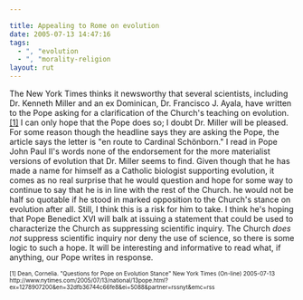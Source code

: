 ```yaml
---

title: Appealing to Rome on evolution
date: 2005-07-13 14:47:16
tags:
  - ", "evolution
  - ", "morality-religion
layout: rut
---
```


<p>The New York Times thinks it newsworthy that several scientists, including Dr. Kenneth Miller and an ex Dominican, Dr. Francisco J. Ayala, have written to the Pope asking for a clarification of the Church's teaching on evolution.<a href="http://www.nytimes.com/2005/07/13/national/13pope.html?ex=1278907200&en=32dfb36744c66fe8&ei=5088&partner=rssnyt&emc=rss ">[1]</a> I can only hope that the Pope does so; I doubt Dr. Miller will be pleased.  For some reason though the headline says they are asking the Pope, the article says the letter is "en route to Cardinal Schönborn."  I read in Pope John Paul II's words none of the endorsement for the more materialist versions of evolution that Dr. Miller seems to find.  Given though that he has made a name for himself as a Catholic biologist supporting evolution, it comes as no real surprise that he would question and hope for some way to continue to say that he is in line with the rest of the Church.  he would not be half so quotable if he stood in marked opposition to the Church's stance on evolution after all.  Still, I think this is a risk for him to take.  I think he's hoping that Pope Benedict XVI will balk at issuing a statement that could be used to characterize the Church as suppressing scientific inquiry. The Church <em>does not</em> suppress scientific inquiry nor deny the use of science, so there is some logic to such a hope. It will be interesting and informative to read what, if anything, our Pope writes in response.</p>  <font size="-2"> [1] Dean, Cornelia.  "Questions for Pope on Evolution Stance" New York Times (On-line) 2005-07-13 http://www.nytimes.com/2005/07/13/national/13pope.html?ex=1278907200&en=32dfb36744c66fe8&ei=5088&partner=rssnyt&emc=rss </font>

